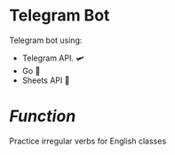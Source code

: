 # Telegram Bot

Telegram bot using:
- Telegram API. 🛩️
- Go 🔵
- Sheets API 📗

# _Function_
Practice irregular verbs for English classes
